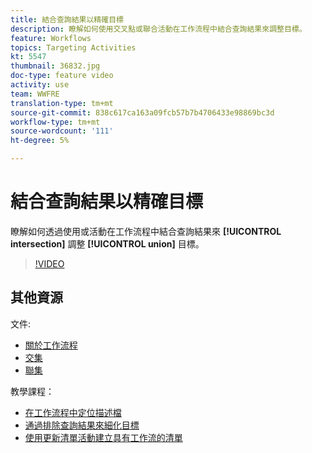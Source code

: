 ```yaml
---
title: 結合查詢結果以精確目標
description: 瞭解如何使用交叉點或聯合活動在工作流程中結合查詢結果來調整目標。
feature: Workflows
topics: Targeting Activities
kt: 5547
thumbnail: 36832.jpg
doc-type: feature video
activity: use
team: WWFRE
translation-type: tm+mt
source-git-commit: 838c617ca163a09fcb57b7b4706433e98869bc3d
workflow-type: tm+mt
source-wordcount: '111'
ht-degree: 5%

---
```



# 結合查詢結果以精確目標

瞭解如何透過使用或活動在工作流程中結合查詢結果來 **[!UICONTROL intersection]** 調整 **[!UICONTROL union]** 目標。

>[!VIDEO](https://video.tv.adobe.com/v/36832?quality=12)

## 其他資源

文件:

* [關於工作流程](https://docs.adobe.com/content/help/en/campaign-classic/using/automating-with-workflows/introduction/about-workflows.html)
* [交集](https://docs.adobe.com/content/help/en/campaign-classic/using/automating-with-workflows/targeting-activities/intersection.html)
* [聯集](https://docs.adobe.com/content/help/en/campaign-classic/using/automating-with-workflows/targeting-activities/union.html)

教學課程：

* [在工作流程中定位描述檔](/help/getting-started/targeting-profiles-in-a-workflow.md)
* [通過排除查詢結果來細化目標](/help/automating-with-workflows/refining-targets-by-excluding-query-results.md)
* [使用更新清單活動建立具有工作流的清單](/help/automating-with-workflows/using-the-update-list-activity.md)
